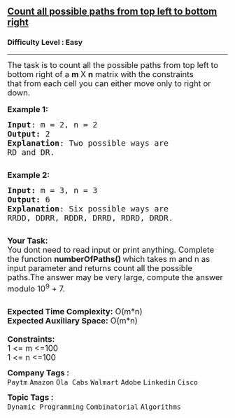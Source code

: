 <h2><a href="https://practice.geeksforgeeks.org/problems/count-all-possible-paths-from-top-left-to-bottom-right3011/1?page=1&difficulty[]=0&category[]=Dynamic%20Programming&sortBy=submissions">Count all possible paths from top left to bottom right</a></h2><h3>Difficulty Level : Easy</h3><hr><div class="problems_problem_content__Xm_eO"><p><span style="font-size:18px">The task&nbsp;is to count all the possible paths from top left to bottom right of a <strong>m&nbsp;</strong>X&nbsp;<strong>n</strong> matrix with the constraints that&nbsp;from each cell you can either move only to right or down.</span><br>
<br>
<span style="font-size:18px"><strong>Example 1:</strong></span></p>

<pre><span style="font-size:18px"><strong>Input</strong>: m = 2, n = 2
<strong>Output:</strong>&nbsp;2&nbsp;
<strong>Explanation</strong>: Two possible ways are
RD and DR.  </span>
</pre>

<p><br>
<span style="font-size:18px"><strong>Example 2:</strong></span></p>

<pre><span style="font-size:18px"><strong>Input: </strong>m = 3, n = 3
<strong>Output:&nbsp;</strong>6
<strong>Explanation</strong>: Six possible ways are
RRDD, DDRR, RDDR, DRRD, RDRD, DRDR. </span>
</pre>

<p><br>
<span style="font-size:18px"><strong>Your Task:&nbsp;&nbsp;</strong><br>
You dont need to read input or print anything. Complete the function <strong>numberOfPaths()&nbsp;</strong>which takes m&nbsp;and n&nbsp;as input parameter and returns count all the possible paths.The answer may be very large, compute the answer modulo 10<sup>9</sup>&nbsp;+ 7.</span></p>

<p><br>
<span style="font-size:18px"><strong>Expected Time Complexity:</strong> O(m*n)<br>
<strong>Expected Auxiliary Space:</strong> O(m*n)<br>
<br>
<strong>Constraints:</strong><br>
1 &lt;= m&nbsp;&lt;=100<br>
1 &lt;= n&nbsp;&lt;=100</span></p>
</div><p><span style=font-size:18px><strong>Company Tags : </strong><br><code>Paytm</code>&nbsp;<code>Amazon</code>&nbsp;<code>Ola Cabs</code>&nbsp;<code>Walmart</code>&nbsp;<code>Adobe</code>&nbsp;<code>Linkedin</code>&nbsp;<code>Cisco</code>&nbsp;<br><p><span style=font-size:18px><strong>Topic Tags : </strong><br><code>Dynamic Programming</code>&nbsp;<code>Combinatorial</code>&nbsp;<code>Algorithms</code>&nbsp;